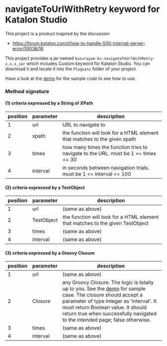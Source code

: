 navigateToUrlWithRetry keyword for Katalon Studio
=====

This project is a product inspired by the discussion

- https://forum.katalon.com/t/how-to-handle-500-internal-server-error/55038/16

This project provides a jar named `kazurayam-ks-navigateToUrlWithRetry-x.x.x.jar` 
which includes Custom keyword for Katalon Studio. You can download it and
locate it into the `Pluguins` folder of your project.

Have a look at the [demo](./Script/main/demo/Script1621949055858.groovy) for the sample code to see how to use.

### Method signature

#### (1) criteria expressed by a String of XPath

| position | parameter | description |
| -------- | --------- | ------------|
| 1 | url | URL to navigate to |
| 2 | xpath | the function will look for a HTML element that matches to the given xpath |
| 3 | times | how many times the function tries to navigate to the URL. must be 1 <= times <= 30 |
| 4 | interval | in seconds between navigation trials. must be 1 <= interval <= 100 |

#### (2) criteria expressed by a TestObject

| position | parameter | description |
| -------- | --------- | ------------|
| 1 | url | (same as above) |
| 2 | TestObject | the function will look for a HTML element that matches to the given TestObject |
| 3 | times | (same as above) |
| 4 | interval | (same as above) |

#### (3) criteria expressed by a Groovy Closure

| position | parameter | description |
| -------- | --------- | ------------|
| 1 | url | (same as above) |
| 2 | Closure | any Groovy Closure. The logic is totally up to you. See the [demo](./Script/main/demo/Script1621949055858.groovy) for sample case. The closure should accept a parameter of type Integer as 'interval'. It must return Boolean value. It should return true when successfully navigated to the intended page; false otherwise. |
| 3 | times | (same as above) |
| 4 | interval | (same as above) |


